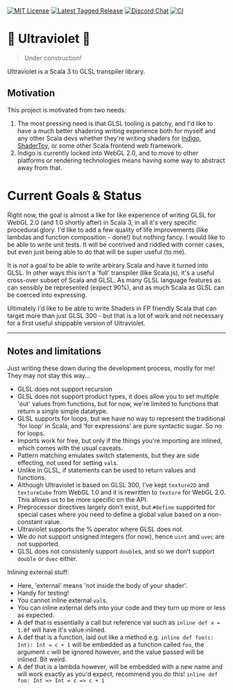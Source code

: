 [![MIT License](https://img.shields.io/github/license/PurpleKingdomGames/ultraviolet?color=indigo)](https://github.com/tterb/atomic-design-ui/blob/master/LICENSEs)
[![Latest Tagged Release](https://img.shields.io/badge/dynamic/json?color=purple&label=latest%20release&query=%24%5B0%5D.name&url=https%3A%2F%2Fapi.github.com%2Frepos%2FPurpleKingdomGames%2Fultraviolet%2Ftags)](https://github.com/PurpleKingdomGames/ultraviolet/releases)
[![Discord Chat](https://img.shields.io/discord/716435281208672356?color=blue&label=discord)](https://discord.gg/b5CD47g)
[![CI](https://github.com/PurpleKingdomGames/ultraviolet/actions/workflows/ci.yml/badge.svg)](https://github.com/PurpleKingdomGames/ultraviolet/actions/workflows/ci.yml)

# 🚧 Ultraviolet 🚧

> Under construction!

Ultraviolet is a Scala 3 to GLSL transpiler library.

## Motivation

This project is motivated from two needs:

1. The most pressing need is that GLSL tooling is patchy, and I'd like to have a much better shadering writing experience both for myself and any other Scala devs whether they're writing shaders for [Indigo](https://indigoengine.io/), [ShaderToy](https://www.shadertoy.com/), or some other Scala frontend web framework.
2. Indigo is currently locked into WebGL 2.0, and to move to other platforms or rendering technologies means having some way to abstract away from that. 

# Current Goals & Status

Right now, the goal is almost a like for like experience of writing GLSL for WebGL 2.0 (and 1.0 shortly after) in Scala 3, in all it's very specific procedural glory. I'd like to add a few quality of life improvements (like lambdas and function composition - done!) but nothing fancy. I would like to be able to write unit tests. It will be contrived and riddled with corner cases, but even just being able to do that will be super useful (to me).

It is _not_ a goal to be able to write arbirary Scala and have it turned into GLSL. In other ways this isn't a 'full' transpiler (like Scala.js), it's a useful cross-over subset of Scala and GLSL. As many GLSL language features as can sensibly be represented (expect 90%), and as much Scala as GLSL can be coerced into expressing.

Ultimately I'd like to be able to write Shaders in FP friendly Scala that can target more than just GLSL 300 - but that is a lot of work and not necessary for a first useful shippable version of Ultraviolet.

---

## Notes and limitations

Just writing these down during the development process, mostly for me! They may not stay this way...

- GLSL does not support recursion
- GLSL does not support product types, it does allow you to set multiple 'out' values from functions, but for now, we're limited to functions that return a single simple datatype.
- GLSL supports for loops, but we have no way to represent the traditional 'for loop' in Scala, and 'for expressions' are pure syntactic sugar. So no for loops.
- Imports work for free, but only if the things you're importing are inlined, which comes with the usual caveats.
- Pattern matching emulates switch statements, but they are side effecting, not used for setting `val`s.
- Unlike in GLSL, if statements can be used to return values and functions.
- Although Ultraviolet is based on GLSL 300, I've kept `texture2D` and `textureCube` from WebGL 1.0 and it is rewritten to `texture` for WebGL 2.0. This allows us to be more specific on the API.
- Preprocessor directives largely don't exist, but `#define` supported for special cases where you need to define a global value based on a non-constant value.
- Ultraviolet supports the % operator where GLSL does not.
- We do not support unsigned integers (for now), hence `uint` and `uvec` are not supported.
- GLSL does not consistenly support `double`s, and so we don't support `double` or `dvec` either.

Inlining external stuff:
- Here, 'external' means 'not inside the body of your shader'.
- Handy for testing!
- You cannot inline external `val`s.
- You can inline external defs into your code and they turn up more or less as expected.
- A def that is essentially a call but reference val such as `inline def x = 1.0f` will have it's value inlined.
- A def that is a function, laid out like a method e.g. `inline def foo(c: Int): Int = c + 1` will be embedded as a function called `foo`, the argument `c` will be ignored however, and the value passed will be inlined. Bit weird.
- A def that is a lambda however, will be embedded with a new name and will work exactly as you'd expect, recommend you do this! `inline def foo: Int => Int = c => c + 1`
